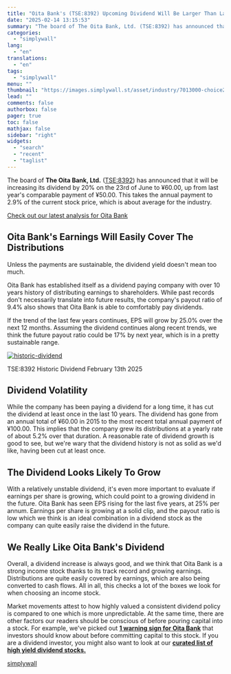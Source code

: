 ```yaml
---
title: "Oita Bank's (TSE:8392) Upcoming Dividend Will Be Larger Than Last Year's"
date: "2025-02-14 13:15:53"
summary: "The board of The Oita Bank, Ltd. (TSE:8392) has announced that it will be increasing its dividend by 20% on the 23rd of June to ¥60.00, up from last year's comparable payment of ¥50.00. This takes the annual payment to 2.9% of the current stock price, which is about average..."
categories:
  - "simplywall"
lang:
  - "en"
translations:
  - "en"
tags:
  - "simplywall"
menu: ""
thumbnail: "https://images.simplywall.st/asset/industry/7013000-choice2-main-header/1585186648241"
lead: ""
comments: false
authorbox: false
pager: true
toc: false
mathjax: false
sidebar: "right"
widgets:
  - "search"
  - "recent"
  - "taglist"
---
```


The board of **The Oita Bank, Ltd.** ([TSE:8392](https://simplywall.st/stocks/jp/banks/tse-8392/oita-bank-shares)) has announced that it will be increasing its dividend by 20% on the 23rd of June to ¥60.00, up from last year's comparable payment of ¥50.00. This takes the annual payment to 2.9% of the current stock price, which is about average for the industry.

 [Check out our latest analysis for Oita Bank](https://simplywall.st/stocks/jp/banks/tse-8392/oita-bank-shares) 

Oita Bank's Earnings Will Easily Cover The Distributions
--------------------------------------------------------

Unless the payments are sustainable, the dividend yield doesn't mean too much.

Oita Bank has established itself as a dividend paying company with over 10 years history of distributing earnings to shareholders. While past records don't necessarily translate into future results, the company's payout ratio of 9.4% also shows that Oita Bank is able to comfortably pay dividends.

If the trend of the last few years continues, EPS will grow by 25.0% over the next 12 months. Assuming the dividend continues along recent trends, we think the future payout ratio could be 17% by next year, which is in a pretty sustainable range.

[![historic-dividend](https://images.simplywall.st/asset/chart/876349-historic-dividend-1-dark/1739490671319)](https://simplywall.st/stocks/jp/banks/tse-8392/oita-bank-shares/dividend)

TSE:8392 Historic Dividend February 13th 2025

Dividend Volatility
-------------------

While the company has been paying a dividend for a long time, it has cut the dividend at least once in the last 10 years. The dividend has gone from an annual total of ¥60.00 in 2015 to the most recent total annual payment of ¥100.00. This implies that the company grew its distributions at a yearly rate of about 5.2% over that duration. A reasonable rate of dividend growth is good to see, but we're wary that the dividend history is not as solid as we'd like, having been cut at least once.

The Dividend Looks Likely To Grow
---------------------------------

With a relatively unstable dividend, it's even more important to evaluate if earnings per share is growing, which could point to a growing dividend in the future. Oita Bank has seen EPS rising for the last five years, at 25% per annum. Earnings per share is growing at a solid clip, and the payout ratio is low which we think is an ideal combination in a dividend stock as the company can quite easily raise the dividend in the future.

We Really Like Oita Bank's Dividend
-----------------------------------

Overall, a dividend increase is always good, and we think that Oita Bank is a strong income stock thanks to its track record and growing earnings. Distributions are quite easily covered by earnings, which are also being converted to cash flows. All in all, this checks a lot of the boxes we look for when choosing an income stock.

Market movements attest to how highly valued a consistent dividend policy is compared to one which is more unpredictable. At the same time, there are other factors our readers should be conscious of before pouring capital into a stock. For example, we've picked out [**1 warning sign for Oita Bank**](https://simplywall.st/stocks/jp/banks/tse-8392/oita-bank-shares) that investors should know about before committing capital to this stock. If you are a dividend investor, you might also want to look at our [**curated list of high yield dividend stocks.**](https://simplywall.st/discover/investing-ideas/240709/top-dividend-stocks/global)

[simplywall](https://simplywall.st/stocks/jp/banks/tse-8392/oita-bank-shares/news/oita-banks-tse8392-upcoming-dividend-will-be-larger-than-las)
